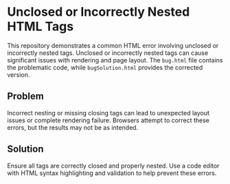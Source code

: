 # Unclosed or Incorrectly Nested HTML Tags

This repository demonstrates a common HTML error involving unclosed or incorrectly nested tags.  Unclosed or incorrectly nested tags can cause significant issues with rendering and page layout.  The `bug.html` file contains the problematic code, while `bugSolution.html` provides the corrected version.

## Problem
Incorrect nesting or missing closing tags can lead to unexpected layout issues or complete rendering failure.  Browsers attempt to correct these errors, but the results may not be as intended. 

## Solution
Ensure all tags are correctly closed and properly nested.  Use a code editor with HTML syntax highlighting and validation to help prevent these errors.
